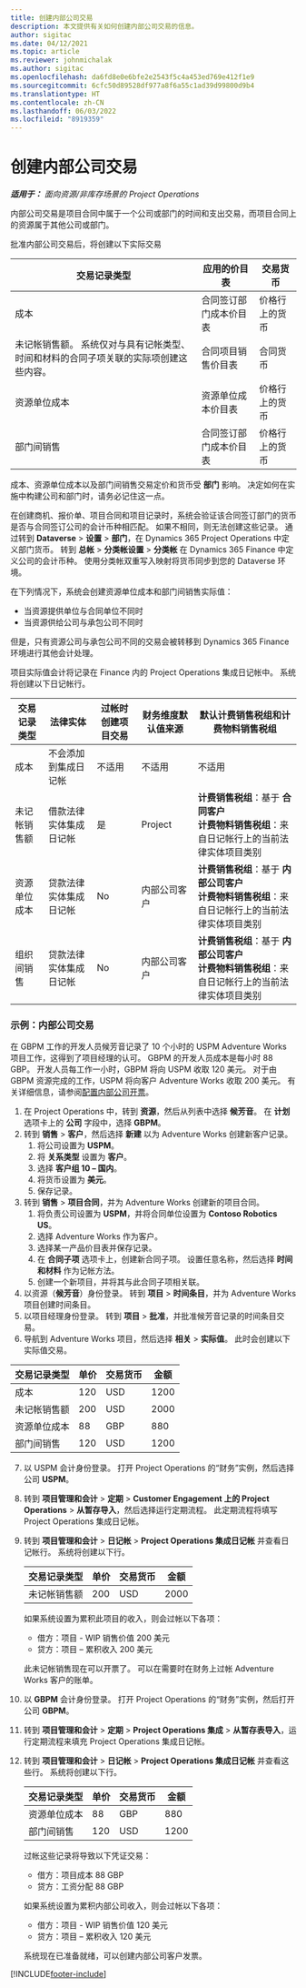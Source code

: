 ```yaml
---
title: 创建内部公司交易
description: 本文提供有关如何创建内部公司交易的信息。
author: sigitac
ms.date: 04/12/2021
ms.topic: article
ms.reviewer: johnmichalak
ms.author: sigitac
ms.openlocfilehash: da6fd8e0e6bfe2e2543f5c4a453ed769e412f1e9
ms.sourcegitcommit: 6cfc50d89528df977a8f6a55c1ad39d99800d9b4
ms.translationtype: HT
ms.contentlocale: zh-CN
ms.lasthandoff: 06/03/2022
ms.locfileid: "8919359"
---
```

# <a name="create-intercompany-transactions"></a>创建内部公司交易

_**适用于：** 面向资源/非库存场景的 Project Operations_

内部公司交易是项目合同中属于一个公司或部门的时间和支出交易，而项目合同上的资源属于其他公司或部门。

批准内部公司交易后，将创建以下实际交易

| **交易记录类型** | **应用的价目表** | **交易货币** |
| --- | --- | --- |
| 成本 | 合同签订部门成本价目表 | 价格行上的货币 |
| 未记帐销售额。 系统仅对与具有记帐类型、时间和材料的合同子项关联的实际项创建这些内容。 | 合同项目销售价目表 | 合同货币 |
| 资源单位成本 | 资源单位成本价目表 | 价格行上的货币 |
| 部门间销售 | 合同签订部门成本价目表 | 价格行上的货币 |

成本、资源单位成本以及部门间销售交易定价和货币受 **部门** 影响。 决定如何在实施中构建公司和部门时，请务必记住这一点。

在创建商机、报价单、项目合同和项目记录时，系统会验证该合同签订部门的货币是否与合同签订公司的会计币种相匹配。 如果不相同，则无法创建这些记录。 通过转到 **Dataverse** > **设置** > **部门**，在 Dynamics 365 Project Operations 中定义部门货币。 转到 **总帐** > **分类帐设置** > **分类帐** 在 Dynamics 365 Finance 中定义公司的会计币种。 使用分类帐双重写入映射将货币同步到您的 Dataverse 环境。

在下列情况下，系统会创建资源单位成本和部门间销售实际值：

  - 当资源提供单位与合同单位不同时
  - 当资源供给公司与承包公司不同时

但是，只有资源公司与承包公司不同的交易会被转移到 Dynamics 365 Finance 环境进行其他会计处理。

项目实际值会计将记录在 Finance 内的 Project Operations 集成日记帐中。 系统将创建以下日记帐行。

| **交易记录类型** | **法律实体** | **过帐时创建项目交易** | **财务维度默认值来源** | **默认计费销售税组和计费物料销售税组** |
| --- | --- | --- | --- | --- |
| 成本 | 不会添加到集成日记帐 | 不适用 | 不适用 | 不适用 |
| 未记帐销售额 | 借款法律实体集成日记帐 | 是 | Project | **计费销售税组**：基于 **合同客户** <br/> **计费物料销售税组**：来自日记帐行上的当前法律实体项目类别 |
| 资源单位成本 | 贷款法律实体集成日记帐 | No | 内部公司客户 | **计费销售税组**：基于 **内部公司客户** <br/> **计费物料销售税组**：来自日记帐行上的当前法律实体项目类别 |
| 组织间销售 | 贷款法律实体集成日记帐 | No | 内部公司客户 | **计费销售税组**：基于 **内部公司客户** <br/> **计费物料销售税组**：来自日记帐行上的当前法律实体项目类别 |

### <a name="example-intercompany-transactions"></a>示例：内部公司交易

在 GBPM 工作的开发人员候芳音记录了 10 个小时的 USPM Adventure Works 项目工作，这得到了项目经理的认可。 GBPM 的开发人员成本是每小时 88 GBP。 开发人员每工作一小时，GBPM 将向 USPM 收取 120 美元。 对于由 GBPM 资源完成的工作，USPM 将向客户 Adventure Works 收取 200 美元。 有关详细信息，请参阅[配置内部公司开票](configure-intercompany-invoicing.md)。

1. 在 Project Operations 中，转到 **资源**，然后从列表中选择 **候芳音**。 在 **计划** 选项卡上的 **公司** 字段中，选择 **GBPM**。
2. 转到 **销售** > **客户**，然后选择 **新建** 以为 Adventure Works 创建新客户记录。
    1. 将公司设置为 **USPM**。
    2. 将 **关系类型** 设置为 **客户**。
    3. 选择 **客户组 10 – 国内**。
    4. 将货币设置为 **美元**。
    5. 保存记录。
3. 转到 **销售** > **项目合同**，并为 Adventure Works 创建新的项目合同。
    1. 将负责公司设置为 **USPM**，并将合同单位设置为 **Contoso Robotics US**。
    2. 选择 Adventure Works 作为客户。
    3. 选择某一产品价目表并保存记录。
    4. 在 **合同子项** 选项卡上，创建新合同子项。 设置任意名称，然后选择 **时间和材料** 作为记帐方法。
    5. 创建一个新项目，并将其与此合同子项相关联。
4. 以资源（**候芳音**）身份登录。 转到 **项目** > **时间条目**，并为 Adventure Works 项目创建时间条目。
5. 以项目经理身份登录。 转到 **项目** > **批准**，并批准候芳音记录的时间条目交易。
6. 导航到 Adventure Works 项目，然后选择 **相关** > **实际值**。 此时会创建以下实际值交易。

| **交易记录类型** | **单价** | **交易货币** | **金额** |
| --- | --- | --- | --- |
| 成本 | 120 | USD | 1200 |
| 未记帐销售额 | 200 | USD | 2000 |
| 资源单位成本 | 88 | GBP | 880 |
| 部门间销售 | 120 | USD | 1200 |

7. 以 USPM 会计身份登录。 打开 Project Operations 的“财务”实例，然后选择公司 **USPM**。 
8. 转到 **项目管理和会计** > **定期** > **Customer Engagement 上的 Project Operations** > **从暂存导入**，然后选择运行定期流程。 此定期流程将填写 Project Operations 集成日记帐。
9. 转到 **项目管理和会计** > **日记帐** > **Project Operations 集成日记帐** 并查看日记帐行。 系统将创建以下行。

    | **交易记录类型** | **单价** | **交易货币** | **金额** |
    | --- | --- | --- | --- |
    | 未记帐销售额 | 200 | USD | 2000 |

    如果系统设置为累积此项目的收入，则会过帐以下各项：

    - 借方：项目 - WIP 销售价值 200 美元
    - 贷方：项目 – 累积收入 200 美元

    此未记帐销售现在可以开票了。 可以在需要时在财务上过帐 Adventure Works 客户的账单。

10. 以 **GBPM** 会计身份登录。 打开 Project Operations 的“财务”实例，然后打开公司 **GBPM**。 
11. 转到 **项目管理和会计** > **定期** > **Project Operations 集成** > **从暂存表导入**，运行定期流程来填充 Project Operations 集成日记帐。
12. 转到 **项目管理和会计** > **日记帐** > **Project Operations 集成日记帐** 并查看这些行。 系统将创建以下行。

    | **交易记录类型** | **单价** | **交易货币** | **金额** |
    | --- | --- | --- | --- |
    | 资源单位成本 | 88 | GBP | 880 |
    | 部门间销售 | 120 | USD | 1200 |

    过帐这些记录将导致以下凭证交易：

    - 借方：项目成本 88 GBP
    - 贷方：工资分配 88 GBP

    如果系统设置为累积内部公司收入，则会过帐以下各项：

    - 借方：项目 - WIP 销售价值 120 美元
    - 贷方：项目 – 累积收入 120 美元

    系统现在已准备就绪，可以创建内部公司客户发票。


[!INCLUDE[footer-include](../includes/footer-banner.md)]
